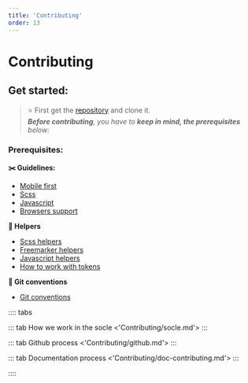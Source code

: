 ```yaml
---
title: 'Contributing'
order: 13
---
```


# Contributing

## Get started:

> ⭐ First get the [repository](https://github.com/adeo/integration-web-core--socle) and clone it.<br /> 
> _**Before contributing**, you have to **keep in mind, the prerequisites** below:_

### Prerequisites:

**✂️ Guidelines:**
* [Mobile first](/Guidelines/Mobile_first/)
* [Scss](/Guidelines/Scss/)
* [Javascript](/Guidelines/Javascript/)
* [Browsers support](/Guidelines/Browsers/)

**🙌 Helpers**
* [Scss helpers](/SCSS_helpers/)
* [Freemarker helpers](/Freemarker_helpers/)
* [Javascript helpers](/JS_helpers/)
* [How to work with tokens](/Tokens_helpers/)

**👼 Git conventions**
* [Git conventions](/Workflow/Contributing/Git_conventions)

:::: tabs

::: tab How we work in the socle
<'Contributing/socle.md'>
:::

::: tab Github process
<'Contributing/github.md'>
:::

::: tab Documentation process
<'Contributing/doc-contributing.md'>
:::

::::
